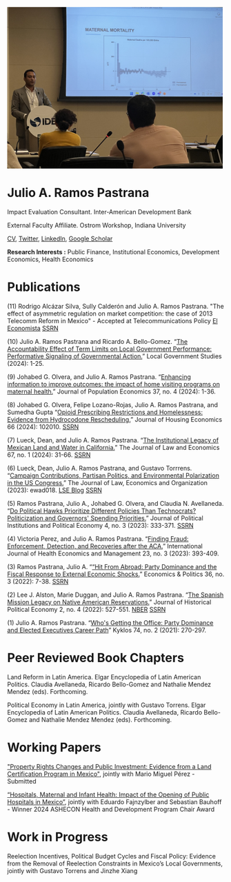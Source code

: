 <img align="center" src="open_house.jpg" width="500">

# Julio A. Ramos Pastrana

Impact Evaluation Consultant.
Inter-American Development Bank

External Faculty Affiliate.
Ostrom Workshop, Indiana University

[CV](https://github.com/julioarp/julioarp.github.io/blob/9d05920d2f70424b87c5fe49134fb02b4e9a9e84/Resume%20Julio%20A.%20Ramos%20Pastrana%20Nov%202023.pdf), [Twitter](https://twitter.com/JulioRamosEcon), [LinkedIn](www.linkedin.com/in/julio-ramos-7a86ba199), [Google Scholar](https://scholar.google.com/citations?user=anbXBNAAAAAJ&hl=en)

**Research Interests :** Public Finance, Institutional Economics, Development Economics, Health Economics

# Publications

(11)  Rodrigo Alcázar Silva, Sully Calderón and Julio A. Ramos Pastrana. "The effect of asymmetric regulation on market competition: the case of 2013 Telecomm Reform in Mexico" - Accepted at Telecommunications Policy [El Economista](https://www.eleconomista.com.mx/opinion/servido-regulacion-preponderancia-20250828-774663.html) [SSRN](https://papers.ssrn.com/sol3/papers.cfm?abstract_id=5159600)

(10) Julio A. Ramos Pastrana and Ricardo A. Bello-Gomez. “[The Accountability Effect of Term Limits on Local Government Performance: Performative Signaling of Governmental Action.](https://www.tandfonline.com/doi/full/10.1080/03003930.2024.2420237?src=)” Local Government Studies (2024): 1-25.

(9)  Johabed G. Olvera, and Julio A. Ramos Pastrana. “[Enhancing information to improve outcomes: the impact of home visiting programs on maternal health.](https://link.springer.com/article/10.1007/s00148-024-01050-7?utm_source=rct_congratemailt&utm_medium=email&utm_campaign=nonoa_20241113&utm_content=10.1007/s00148-024-01050-7)” Journal of Population Economics 37, no. 4 (2024): 1-36.

(8)  Johabed G. Olvera, Felipe Lozano-Rojas, Julio A. Ramos Pastrana, and Sumedha Gupta “[Opioid Prescribing Restrictions and Homelessness: Evidence from Hydrocodone Rescheduling.](https://www.sciencedirect.com/science/article/abs/pii/S1051137724000299)” Journal of Housing Economics 66 (2024): 102010. [SSRN](https://papers.ssrn.com/sol3/papers.cfm?abstract_id=4386200)

(7)  Lueck, Dean, and Julio A. Ramos Pastrana. “[The Institutional Legacy of Mexican Land and Water in California.](https://www.journals.uchicago.edu/doi/abs/10.1086/726019?journalCode=jle)” The Journal of Law and Economics 67, no. 1 (2024): 31-66. [SSRN](https://papers.ssrn.com/sol3/papers.cfm?abstract_id=4145023)

(6)  Lueck, Dean, Julio A. Ramos Pastrana, and Gustavo Torrrens. “[Campaign Contributions, Partisan Politics, and Environmental Polarization in the US Congress.](https://academic.oup.com/jleo/advance-article-abstract/doi/10.1093/jleo/ewad018/7328886?redirectedFrom=fulltext)” The Journal of Law, Economics and Organization (2023): ewad018. [LSE Blog](https://blogs.lse.ac.uk/usappblog/2024/01/24/the-rise-of-environmental-polarization-in-congress-shows-how-partisanship-drives-interest-groups-and-campaign-contributions-on-emerging-issues/) [SSRN](https://papers.ssrn.com/sol3/papers.cfm?abstract_id=4138572)

(5)  Ramos Pastrana, Julio A., Johabed G. Olvera, and Claudia N. Avellaneda. “[Do Political Hawks Prioritize Different Policies Than Technocrats?  Politicization and Governors' Spending Priorities.](https://www.nowpublishers.com/article/Details/PIP-0081)” Journal of Political Institutions and Political Economy 4, no. 3 (2023): 333-371. [SSRN](https://papers.ssrn.com/sol3/papers.cfm?abstract_id=4169309)

(4)  Victoria Perez, and Julio A. Ramos Pastrana. “[Finding Fraud: Enforcement, Detection, and Recoveries after the ACA.](https://link.springer.com/article/10.1007/s10754-023-09357-w)” International Journal of Health Economics and Management 23, no. 3 (2023): 393-409.

(3)  Ramos Pastrana, Julio A. “[“Hit From Abroad: Party Dominance and the Fiscal Response to External Economic Shocks.](https://onlinelibrary.wiley.com/doi/10.1111/ecpo.12230)” Economics & Politics 36, no. 3 (2022): 7-38. [SSRN](https://papers.ssrn.com/sol3/papers.cfm?abstract_id=3983339)

(2)  Lee J. Alston, Marie Duggan, and Julio A. Ramos Pastrana. “[The Spanish Mission Legacy on Native American Reservations.](https://nowpublishers.com/article/Details/HPE-0039)” Journal of Historical Political Economy 2, no. 4 (2022): 527-551. [NBER](https://www.nber.org/papers/w30251) [SSRN](https://papers.ssrn.com/sol3/papers.cfm?abstract_id=4155750)

(1)  Julio A. Ramos Pastrana. “[Who's Getting the Office: Party Dominance and Elected Executives Career Path](https://onlinelibrary.wiley.com/doi/full/10.1111/kykl.12259)” Kyklos 74, no. 2 (2021): 270-297.

# Peer Reviewed Book Chapters

Land Reform in Latin America. Elgar Encyclopedia of Latin American Politics. Claudia Avellaneda, Ricardo Bello-Gomez and Nathalie Mendez Mendez (eds). Forthcoming.

Political Economy in Latin America, jointly with Gustavo Torrens. Elgar Encyclopedia of Latin American Politics. Claudia Avellaneda, Ricardo Bello-Gomez and Nathalie Mendez Mendez (eds). Forthcoming.


# Working Papers

["Property Rights Changes and Public Investment: Evidence from a Land Certification Program in Mexico"](https://papers.ssrn.com/sol3/papers.cfm?abstract_id=5363619), jointly with Mario Miguel Pérez - Submitted

[“Hospitals, Maternal and Infant Health: Impact of the Opening of Public Hospitals in Mexico”](https://publications.iadb.org/en/hospitals-maternal-and-infant-health-impact-opening-public-hospitals-mexico), jointly with Eduardo Fajnzylber and Sebastian Bauhoff - Winner 2024 ASHECON Health and Development Program Chair Award

# Work in Progress

Reelection Incentives, Political Budget Cycles and Fiscal Policy: Evidence from the Removal of Reelection Constraints in Mexico’s Local Governments, jointly with Gustavo Torrens and Jinzhe Xiang


